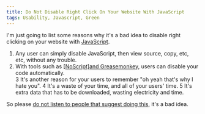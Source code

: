```yaml
---
title: Do Not Disable Right Click On Your Website With JavaScript
tags: Usability, Javascript, Green
---
```

I'm just going to list some reasons why it's a bad idea to disable right clicking on your website with [JavaScript](http://en.wikipedia.org/wiki/Javascript).</p>


1. Any user can simply disable JavaScript, then view source, copy, etc, etc, without any trouble.
2. With tools such as <a title="NoScript - Firefox Addon" rev="vote-for" rel="external" target="_blank" href="https://addons.mozilla.org/en-US/firefox/addon/722">[NoScript]and <a title="Greasemonkey - Firefox Addon" rev="vote-for" rel="external" target="_blank" href="https://addons.mozilla.org/en-US/firefox/addon/748">Greasemonkey</a>, users can disable your code automatically.</li>
3 It's another reason for your users to remember "oh yeah that's why I hate you".
4 It's a waste of your time, and all of your users' time.
5 It's extra data that has to be downloaded, wasting electricity and time.


<p>So please <a title="How to Disable Right Click at your site / blog" rel="external nofollow" rev="vote-against" target="_blank" href="http://tendou86.blogspot.com/2008/08/how-to-disable-right-click-at-your-site.html">do not listen to people that suggest doing this</a>, it's a bad idea.</p>
